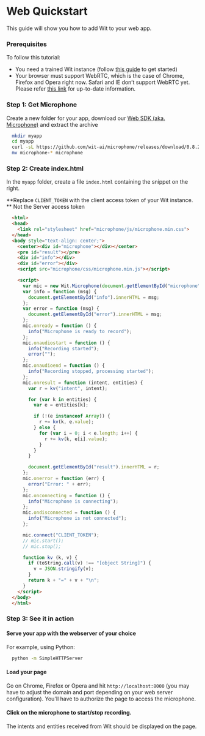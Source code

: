 # Web Quickstart

This guide will show you how to add Wit to your web app.

### Prerequisites

To follow this tutorial:

- You need a trained Wit instance (follow [this guide](https://wit.ai/docs/quickstart) to get started)
- Your browser must support WebRTC, which is the case of Chrome, Firefox and Opera right now. Safari and IE don’t support WebRTC yet. Please refer [this link](http://caniuse.com/#search=webrtc) for up-to-date information.

### Step 1: Get Microphone
 
Create a new folder for your app, download our [Web SDK (aka. Microphone)](https://github.com/wit-ai/microphone/releases/download/0.8.2/microphone-0.8.2.tar.gz) and extract the archive

```bash
  mkdir myapp
  cd myapp
  curl -sL https://github.com/wit-ai/microphone/releases/download/0.8.2/microphone-0.8.2.tar.gz | tar xvzf -
  mv microphone-* microphone
```


### Step 2: Create index.html

In the `myapp` folder, create a file `index.html` containing the snippet on the right.

**Replace `CLIENT_TOKEN` with the client access token of your Wit instance. ** Not the Server access token

```html
  <html>
  <head>
    <link rel="stylesheet" href="microphone/js/microphone.min.css">
  </head>
  <body style="text-align: center;">
    <center><div id="microphone"></div></center>
    <pre id="result"></pre>
    <div id="info"></div>
    <div id="error"></div>
    <script src="microphone/css/microphone.min.js"></script>

    <script>
      var mic = new Wit.Microphone(document.getElementById("microphone"));
      var info = function (msg) {
        document.getElementById("info").innerHTML = msg;
      };
      var error = function (msg) {
        document.getElementById("error").innerHTML = msg;
      };
      mic.onready = function () {
        info("Microphone is ready to record");
      };
      mic.onaudiostart = function () {
        info("Recording started");
        error("");
      };
      mic.onaudioend = function () {
        info("Recording stopped, processing started");
      };
      mic.onresult = function (intent, entities) {
        var r = kv("intent", intent);

        for (var k in entities) {
          var e = entities[k];

          if (!(e instanceof Array)) {
            r += kv(k, e.value);
          } else {
            for (var i = 0; i < e.length; i++) {
              r += kv(k, e[i].value);
            }
          }
        }

        document.getElementById("result").innerHTML = r;
      };
      mic.onerror = function (err) {
        error("Error: " + err);
      };
      mic.onconnecting = function () {
        info("Microphone is connecting");
      };
      mic.ondisconnected = function () {
        info("Microphone is not connected");
      };

      mic.connect("CLIENT_TOKEN");
      // mic.start();
      // mic.stop();

      function kv (k, v) {
        if (toString.call(v) !== "[object String]") {
          v = JSON.stringify(v);
        }
        return k + "=" + v + "\n";
      }
    </script>
  </body>
  </html>
```

### Step 3: See it in action

#### Serve your app with the webserver of your choice

For example, using Python:

```bash
  python -m SimpleHTTPServer
```

#### Load your page

Go on Chrome, Firefox or Opera and hit `http://localhost:8000` (you may have to adjust the domain and port depending on your web server configuration). You'll have to authorize the page to access the microphone.


#### Click on the microphone to start/stop recording.

The intents and entities received from Wit should be displayed on the page.
